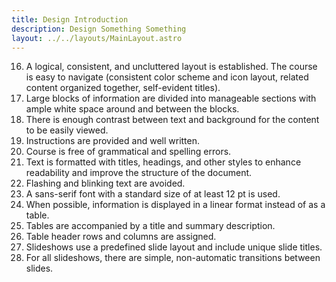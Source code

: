 ```yaml
---
title: Design Introduction
description: Design Something Something
layout: ../../layouts/MainLayout.astro
---
```


16. A logical, consistent, and uncluttered layout is established. The course is easy to navigate (consistent color scheme and icon layout, related content organized together, self-evident titles).
17. Large blocks of information are divided into manageable sections with ample white space around and between the blocks.
18. There is enough contrast between text and background for the content to be easily viewed.
19. Instructions are provided and well written.
20. Course is free of grammatical and spelling errors.
21. Text is formatted with titles, headings, and other styles to enhance readability and improve the structure of the document.
22. Flashing and blinking text are avoided.
23. A sans-serif font with a standard size of at least 12 pt is used.
24. When possible, information is displayed in a linear format instead of as a table.
25. Tables are accompanied by a title and summary description.
26. Table header rows and columns are assigned.
27. Slideshows use a predefined slide layout and include unique slide titles.
28. For all slideshows, there are simple, non-automatic transitions between slides.